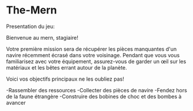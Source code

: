 # The-Mern

Presentation du jeu:

Bienvenue au mern, stagiaire!

Votre première mission sera de récupérer les pièces manquantes d'un navire récemment écrasé dans votre voisinage.
Pendant que vous vous familiarisez avec votre équipement, assurez-vous de garder un œil sur les matériaux 
et les bêtes errant autour de la planète. 

Voici vos objectifs principaux ne les oubliez pas!

-Rassembler des ressources
-Collecter des pièces de navire
-Fendez hors de la faune étrangère
-Construire des bobines de choc et des bombes à avancer
